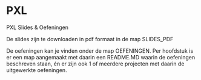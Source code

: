 # PXL
PXL Slides &amp; Oefeningen

De slides zijn te downloaden in pdf formaat in de map SLIDES_PDF

De oefeningen kan je vinden onder de map OEFENINGEN. Per hoofdstuk is er een map aangemaakt met daarin een README.MD waarin de oefeningen beschreven staan, én er zijn ook 1 of meerdere projecten met daarin de uitgewerkte oefeningen.



